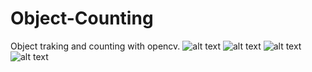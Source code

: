# Object-Counting
Object traking and counting with opencv.
![alt text](https://github.com/iegrsy/Object-Counting/blob/master/Screenshot/Screenshot_1.png)
![alt text](https://github.com/iegrsy/Object-Counting/blob/master/Screenshot/Screenshot_2.png)
![alt text](https://github.com/iegrsy/Object-Counting/blob/master/Screenshot/Screenshot_3.png)
![alt text](https://github.com/iegrsy/Object-Counting/blob/master/Screenshot/Screenshot_4.png)